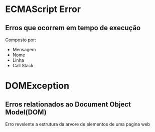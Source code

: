 <h1>ECMAScript Error</h1>
<h2>Erros que ocorrem em tempo de execução</h2>

<p>Composto por:</p>
<ul>
<li>Mensagem</li>
<li>Nome</li>
<li>Linha</li>
<li>Call Stack</li>
</ul>


<h1>DOMException</h1>
<h2>Erros relationados ao Document Object Model(DOM)</h2>
<p>Erro revelente a estrutura da arvore de elementos de uma pagina web</p>

